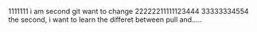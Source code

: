 1111111
i am second git want to change
22222211111123444
33333334554
the second, i want to learn the differet between pull and.....
